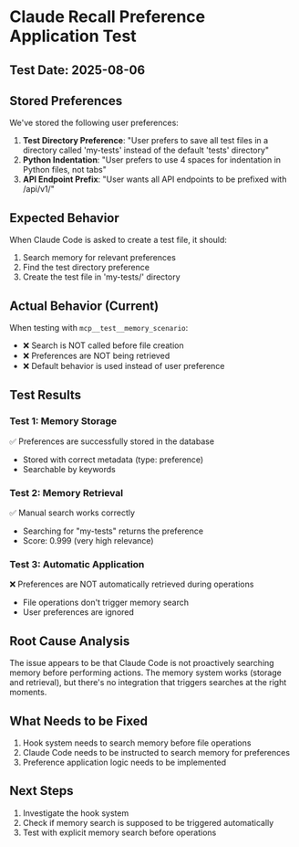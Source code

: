 # Claude Recall Preference Application Test

## Test Date: 2025-08-06

## Stored Preferences
We've stored the following user preferences:

1. **Test Directory Preference**: "User prefers to save all test files in a directory called 'my-tests' instead of the default 'tests' directory"
2. **Python Indentation**: "User prefers to use 4 spaces for indentation in Python files, not tabs"
3. **API Endpoint Prefix**: "User wants all API endpoints to be prefixed with /api/v1/"

## Expected Behavior
When Claude Code is asked to create a test file, it should:
1. Search memory for relevant preferences
2. Find the test directory preference
3. Create the test file in 'my-tests/' directory

## Actual Behavior (Current)
When testing with `mcp__test__memory_scenario`:
- ❌ Search is NOT called before file creation
- ❌ Preferences are NOT being retrieved
- ❌ Default behavior is used instead of user preference

## Test Results

### Test 1: Memory Storage
✅ Preferences are successfully stored in the database
- Stored with correct metadata (type: preference)
- Searchable by keywords

### Test 2: Memory Retrieval
✅ Manual search works correctly
- Searching for "my-tests" returns the preference
- Score: 0.999 (very high relevance)

### Test 3: Automatic Application
❌ Preferences are NOT automatically retrieved during operations
- File operations don't trigger memory search
- User preferences are ignored

## Root Cause Analysis
The issue appears to be that Claude Code is not proactively searching memory before performing actions. The memory system works (storage and retrieval), but there's no integration that triggers searches at the right moments.

## What Needs to be Fixed
1. Hook system needs to search memory before file operations
2. Claude Code needs to be instructed to search memory for preferences
3. Preference application logic needs to be implemented

## Next Steps
1. Investigate the hook system
2. Check if memory search is supposed to be triggered automatically
3. Test with explicit memory search before operations
